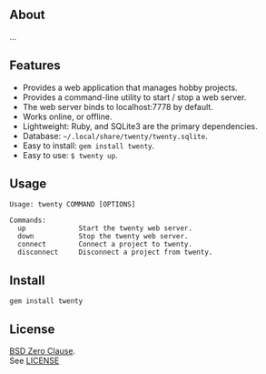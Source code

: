 ## About

...

## Features

* Provides a web application that manages hobby projects.
* Provides a command-line utility to start / stop a web server.
* The web server binds to localhost:7778 by default.
* Works online, or offline.
* Lightweight: Ruby, and SQLite3 are the primary dependencies.
* Database: `~/.local/share/twenty/twenty.sqlite`.
* Easy to install: `gem install twenty`.
* Easy to use: `$ twenty up`.

## Usage

    Usage: twenty COMMAND [OPTIONS]

    Commands:
      up             Start the twenty web server.
      down           Stop the twenty web server.
      connect        Connect a project to twenty.
      disconnect     Disconnect a project from twenty.

## Install

    gem install twenty

## License

[BSD Zero Clause](https://choosealicense.com/licenses/0bsd/).
<br>
See [LICENSE](./LICENSE)
